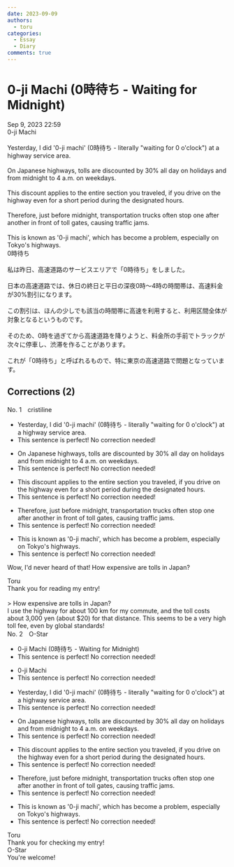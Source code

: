 ```yaml
---
date: 2023-09-09
authors:
  - toru
categories:
  - Essay
  - Diary
comments: true
---
```


# 0-ji Machi (0時待ち - Waiting for Midnight)
<div class="date">Sep 9, 2023 22:59</div>
<div id="post"><div id="body_show_ori">
0-ji Machi<br/><br/>Yesterday, I did '0-ji machi' (0時待ち - literally "waiting for 0 o'clock") at a highway service area.<br/><br/>On Japanese highways, tolls are discounted by 30% all day on holidays and from midnight to 4 a.m. on weekdays.<br/><br/>This discount applies to the entire section you traveled, if you drive on the highway even for a short period during the designated hours.<br/><br/>Therefore, just before midnight, transportation trucks often stop one after another in front of toll gates, causing traffic jams.<br/><br/>This is known as '0-ji machi', which has become a problem, especially on Tokyo's highways.
</div></div>

<!-- more -->

<div id="post_ja"><div id="body_show_mo">
0時待ち<br/><br/>私は昨日、高速道路のサービスエリアで「0時待ち」をしました。<br/><br/>日本の高速道路では、休日の終日と平日の深夜0時～4時の時間帯は、高速料金が30%割引になります。<br/><br/>この割引は、ほんの少しでも該当の時間帯に高速を利用すると、利用区間全体が対象となるというものです。<br/><br/>そのため、0時を過ぎてから高速道路を降りようと、料金所の手前でトラックが次々に停車し、渋滞を作ることがあります。<br/><br/>これが「0時待ち」と呼ばれるもので、特に東京の高速道路で問題となっています。
</div></div>

## Corrections (2)
<div id="block"><div class="first_name"> No. 1　<span class="just_name">cristiline</span></div><div id="block2">
<ul class="correction_field">
<li class="incorrect">Yesterday, I did '0-ji machi' (0時待ち - literally "waiting for 0 o'clock") at a highway service area.</li>
<li class="corrected perfect">This sentence is perfect! No correction needed!</li>
</ul>
<ul class="correction_field">
<li class="incorrect">On Japanese highways, tolls are discounted by 30% all day on holidays and from midnight to 4 a.m. on weekdays.</li>
<li class="corrected perfect">This sentence is perfect! No correction needed!</li>
</ul>
<ul class="correction_field">
<li class="incorrect">This discount applies to the entire section you traveled, if you drive on the highway even for a short period during the designated hours.</li>
<li class="corrected perfect">This sentence is perfect! No correction needed!</li>
</ul>
<ul class="correction_field">
<li class="incorrect">Therefore, just before midnight, transportation trucks often stop one after another in front of toll gates, causing traffic jams.</li>
<li class="corrected perfect">This sentence is perfect! No correction needed!</li>
</ul>
<ul class="correction_field">
<li class="incorrect">This is known as '0-ji machi', which has become a problem, especially on Tokyo's highways.</li>
<li class="corrected perfect">This sentence is perfect! No correction needed!</li>
</ul>
<p class="comment_small">
 Wow, I'd never heard of that! How expensive are tolls in Japan?
</p>

</div><div class="name"><span class="just_name">Toru</span><br>
Thank you for reading my entry!<br/><br/>&gt; How expensive are tolls in Japan?<br/>I use the highway for about 100 km for my commute, and the toll costs about 3,000 yen (about $20) for that distance. This seems to be a very high toll fee, even by global standards!
</div>
</div>
<div id="block"><div class="first_name"> No. 2　<span class="just_name">O-Star</span></div><div id="block2">
<ul class="correction_field">
<li class="incorrect">0-ji Machi (0時待ち - Waiting for Midnight)</li>
<li class="corrected perfect">This sentence is perfect! No correction needed!</li>
</ul>
<ul class="correction_field">
<li class="incorrect">0-ji Machi</li>
<li class="corrected perfect">This sentence is perfect! No correction needed!</li>
</ul>
<ul class="correction_field">
<li class="incorrect">Yesterday, I did '0-ji machi' (0時待ち - literally "waiting for 0 o'clock") at a highway service area.</li>
<li class="corrected perfect">This sentence is perfect! No correction needed!</li>
</ul>
<ul class="correction_field">
<li class="incorrect">On Japanese highways, tolls are discounted by 30% all day on holidays and from midnight to 4 a.m. on weekdays.</li>
<li class="corrected perfect">This sentence is perfect! No correction needed!</li>
</ul>
<ul class="correction_field">
<li class="incorrect">This discount applies to the entire section you traveled, if you drive on the highway even for a short period during the designated hours.</li>
<li class="corrected perfect">This sentence is perfect! No correction needed!</li>
</ul>
<ul class="correction_field">
<li class="incorrect">Therefore, just before midnight, transportation trucks often stop one after another in front of toll gates, causing traffic jams.</li>
<li class="corrected perfect">This sentence is perfect! No correction needed!</li>
</ul>
<ul class="correction_field">
<li class="incorrect">This is known as '0-ji machi', which has become a problem, especially on Tokyo's highways.</li>
<li class="corrected perfect">This sentence is perfect! No correction needed!</li>
</ul>
</div><div class="name"><span class="just_name">Toru</span><br>
Thank you for checking my entry!
</div>
<div class="name"><span class="just_name">O-Star</span><br>
You're welcome!
</div>
</div>
